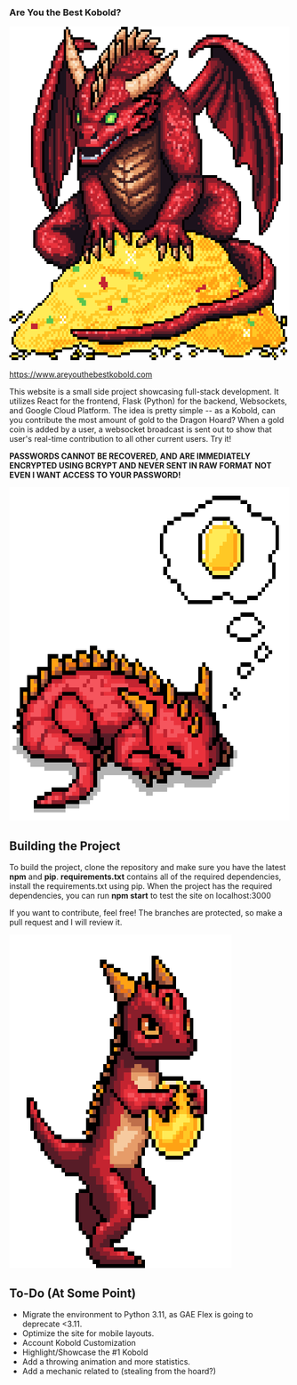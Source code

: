 ### Are You the Best Kobold?
<img src="public/sprites/GoldHoardIdle.gif" width="600" height="600" alt="A giant dragon!" style="image-rendering: pixelated;">

https://www.areyouthebestkobold.com

This website is a small side project showcasing full-stack development. It utilizes React for the frontend, Flask (Python) for the backend, Websockets, and Google Cloud Platform.
The idea is pretty simple -- as a Kobold, can you contribute the most amount of gold to the Dragon Hoard?
When a gold coin is added by a user, a websocket broadcast is sent out to show that user's real-time contribution to all other current users. Try it!

**PASSWORDS CANNOT BE RECOVERED, AND ARE IMMEDIATELY ENCRYPTED USING BCRYPT AND NEVER SENT IN RAW FORMAT**
**NOT EVEN I WANT ACCESS TO YOUR PASSWORD!**

<img src="public/sprites/SleepingKobold.gif" width="600" height="600" alt="A sleeping kobold." style="image-rendering: pixelated;">

## Building the Project

To build the project, clone the repository and make sure you have the latest **npm** and **pip**.
**requirements.txt** contains all of the required dependencies, install the requirements.txt using pip.
When the project has the required dependencies, you can run **npm start** to test the site on localhost:3000

If you want to contribute, feel free! The branches are protected, so make a pull request and I will review it.

<img src="public/sprites/Basic_Kobold_Running_Coin.gif" width="400" height="600" alt="A sleeping kobold." style="image-rendering: pixelated;">

## To-Do (At Some Point)
- Migrate the environment to Python 3.11, as GAE Flex is going to deprecate <3.11.
- Optimize the site for mobile layouts.
- Account Kobold Customization
- Highlight/Showcase the #1 Kobold
- Add a throwing animation and more statistics.
- Add a mechanic related to (stealing from the hoard?)
